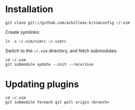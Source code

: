 Installation
============

    git clone git://github.com/achilleas-k/vimconfig ~/.vim

Create symlinks:

    ln -s ~/.vim/vimrc ~/.vimrc

Switch to the `~/.vim` directory, and fetch submodules:

    cd ~/.vim
    git submodule update --init --recursive

Updating plugins
================

    cd ~/.vim
    git submodule foreach git pull origin <branch>



